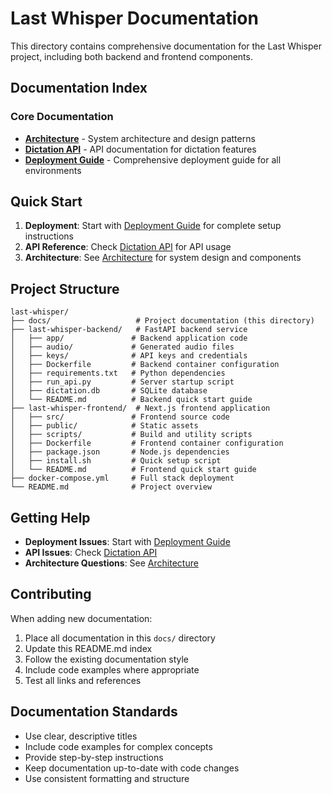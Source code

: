 # Last Whisper Documentation

This directory contains comprehensive documentation for the Last Whisper project, including both backend and frontend components.

## Documentation Index

### Core Documentation

- **[Architecture](ARCHITECTURE.md)** - System architecture and design patterns
- **[Dictation API](DICTATION_API.md)** - API documentation for dictation features
- **[Deployment Guide](DEPLOYMENT_GUIDE.md)** - Comprehensive deployment guide for all environments

## Quick Start

1. **Deployment**: Start with [Deployment Guide](DEPLOYMENT_GUIDE.md) for complete setup instructions
2. **API Reference**: Check [Dictation API](DICTATION_API.md) for API usage
3. **Architecture**: See [Architecture](ARCHITECTURE.md) for system design and components

## Project Structure

```
last-whisper/
├── docs/                   # Project documentation (this directory)
├── last-whisper-backend/   # FastAPI backend service
│   ├── app/               # Backend application code
│   ├── audio/             # Generated audio files
│   ├── keys/              # API keys and credentials
│   ├── Dockerfile         # Backend container configuration
│   ├── requirements.txt   # Python dependencies
│   ├── run_api.py         # Server startup script
│   ├── dictation.db       # SQLite database
│   └── README.md          # Backend quick start guide
├── last-whisper-frontend/  # Next.js frontend application
│   ├── src/               # Frontend source code
│   ├── public/            # Static assets
│   ├── scripts/           # Build and utility scripts
│   ├── Dockerfile         # Frontend container configuration
│   ├── package.json       # Node.js dependencies
│   ├── install.sh         # Quick setup script
│   └── README.md          # Frontend quick start guide
├── docker-compose.yml     # Full stack deployment
└── README.md              # Project overview
```

## Getting Help

- **Deployment Issues**: Start with [Deployment Guide](DEPLOYMENT_GUIDE.md)
- **API Issues**: Check [Dictation API](DICTATION_API.md)
- **Architecture Questions**: See [Architecture](ARCHITECTURE.md)

## Contributing

When adding new documentation:

1. Place all documentation in this `docs/` directory
2. Update this README.md index
3. Follow the existing documentation style
4. Include code examples where appropriate
5. Test all links and references

## Documentation Standards

- Use clear, descriptive titles
- Include code examples for complex concepts
- Provide step-by-step instructions
- Keep documentation up-to-date with code changes
- Use consistent formatting and structure
